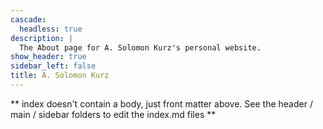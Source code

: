 ```yaml
---
cascade:
  headless: true
description: |
  The About page for A. Solomon Kurz's personal website.
show_header: true
sidebar_left: false
title: A. Solomon Kurz
---
```


** index doesn't contain a body, just front matter above.
See the header / main / sidebar folders to edit the index.md files **
